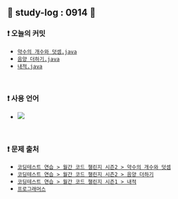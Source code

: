## 📅 study-log : 0914 📅 
### ❗ 오늘의 커밋
- [`약수의 개수와 덧셈.java`](https://github.com/soooving/study-code/blob/main/programmers/%EC%9B%94%EA%B0%84%20%EC%BD%94%EB%93%9C%20%EC%B1%8C%EB%A6%B0%EC%A7%80%20%EC%8B%9C%EC%A6%8C2/%EC%95%BD%EC%88%98%EC%9D%98%20%EA%B0%9C%EC%88%98%EC%99%80%20%EB%8D%A7%EC%85%88.java)
- [`음양 더하기.java`](https://github.com/soooving/study-code/blob/main/programmers/%EC%9B%94%EA%B0%84%20%EC%BD%94%EB%93%9C%20%EC%B1%8C%EB%A6%B0%EC%A7%80%20%EC%8B%9C%EC%A6%8C2/%EC%9D%8C%EC%96%91%20%EB%8D%94%ED%95%98%EA%B8%B0.java)
- [`내적.java`](https://github.com/soooving/study-code/blob/main/programmers/%EC%9B%94%EA%B0%84%20%EC%BD%94%EB%93%9C%20%EC%B1%8C%EB%A6%B0%EC%A7%80%20%EC%8B%9C%EC%A6%8C1/%EB%82%B4%EC%A0%81.java)

<br/>

### ❗ 사용 언어
- <img src="https://img.shields.io/badge/java-007396?style=flat-square&logo=java&logoColor=white"/>

<br/>

### ❗ 문제 출처
- [`코딩테스트 연습 > 월간 코드 챌린지 시즌2 > 약수의 개수와 덧셈`](https://school.programmers.co.kr/learn/courses/30/lessons/77884)
- [`코딩테스트 연습 > 월간 코드 챌린지 시즌2 > 음양 더하기`](https://school.programmers.co.kr/learn/courses/30/lessons/76501)
- [`코딩테스트 연습 > 월간 코드 챌린지 시즌1 > 내적`](https://school.programmers.co.kr/learn/courses/30/lessons/70128)
- [`프로그래머스`](https://programmers.co.kr/)
